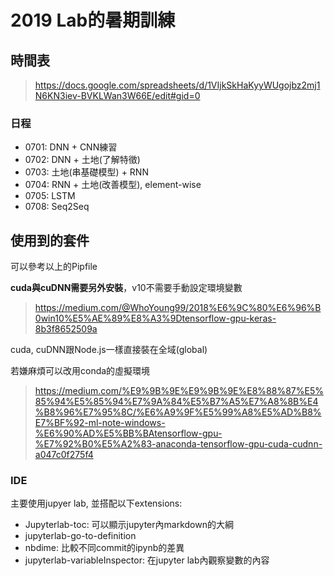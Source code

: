 # 2019 Lab的暑期訓練
## 時間表
> https://docs.google.com/spreadsheets/d/1VIjkSkHaKyyWUgojbz2mj1N6KN3iev-BVKLWan3W66E/edit#gid=0

### 日程
* 0701: DNN + CNN練習
* 0702: DNN + 土地(了解特徵)
* 0703: 土地(串基礎模型) + RNN
* 0704: RNN + 土地(改善模型), element-wise
* 0705: LSTM
* 0708: Seq2Seq

## 使用到的套件
可以參考以上的Pipfile

**cuda與cuDNN需要另外安裝**，v10不需要手動設定環境變數
> https://medium.com/@WhoYoung99/2018%E6%9C%80%E6%96%B0win10%E5%AE%89%E8%A3%9Dtensorflow-gpu-keras-8b3f8652509a

cuda, cuDNN跟Node.js一樣直接裝在全域(global)

若嫌麻煩可以改用conda的虛擬環境
> https://medium.com/%E9%9B%9E%E9%9B%9E%E8%88%87%E5%85%94%E5%85%94%E7%9A%84%E5%B7%A5%E7%A8%8B%E4%B8%96%E7%95%8C/%E6%A9%9F%E5%99%A8%E5%AD%B8%E7%BF%92-ml-note-windows-%E6%90%AD%E5%BB%BAtensorflow-gpu-%E7%92%B0%E5%A2%83-anaconda-tensorflow-gpu-cuda-cudnn-a047c0f275f4

### IDE
主要使用jupyer lab, 並搭配以下extensions:
* Jupyterlab-toc: 可以顯示jupyter內markdown的大綱
* jupyterlab-go-to-definition
* nbdime: 比較不同commit的ipynb的差異
* jupyterlab-variableInspector: 在jupyter lab內觀察變數的內容